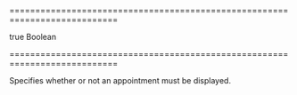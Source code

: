 ===========================================================================
<!--default-->true<!--/default-->
<!--type-->Boolean<!--/type-->
===========================================================================

<!--shortDescription-->
Specifies whether or not an appointment must be displayed.
<!--/shortDescription-->

<!--fullDescription-->

<!--/fullDescription-->